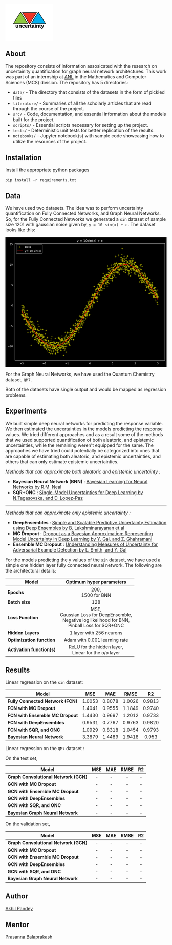 <img src="src/media/uncertainty-logo.png" alt="drawing" width="150px" style="display: block; margin-right: auto"/>

## About
The repository consists of information assosicated with the research on uncertainity quantification for graph neural network architectures. This work was part of an internship at [ANL](https://www.anl.gov/mcs) in the Mathematics and Computer Sciences (MCS) division. The repository has 5 directories:
- `data/` - The directory that consists of the datasets in the form of pickled files
- `literature/` - Summaries of all the scholarly articles that are read through the course of the project.
- `src/` - Code, documentation, and essential information about the models built for the project.
- `scripts/` - Essential scripts necessary for setting up the project.
- `tests/` - Deterministic unit tests for better replication of the results.
- `notebooks/` - Jupyter notebook(s) with sample code showcasing how to utilize the resources of the project.

## Installation

Install the appropriate python packages
```shell
pip install -r requirements.txt
```

## Data
We have used two datasets. The idea was to perform uncertainty quantification on Fully Connected Networks, and Graph Neural Networks. So, for the Fully Connected Networks we generated a `sin` dataset of sample size 1201 with gaussian noise given by, `y = 10 sin(x) + ε`. The dataset looks like this:

<img src="src/media/data.png" alt="data" style="display: block; margin-right: auto"/>

For the Graph Neural Networks, we have used the Quantum Chemistry dataset, `QM7`.

Both of the datasets have single output and would be mapped as regression problems.

## Experiments
We built simple deep neural networks for predicting the response variable. We then estimated the uncertainties in the models predicting the response values. We tried different approaches and as a result some of the methods that we used supported quantification of both aleatoric, and epistemic uncertainties, while the remaining weren't equipped for the same. The approaches we have tried could potentially be categorized into ones that are capable of estimating both aleatoric, and epistemic uncertainties, and others that can only estimate epistemic uncertainties.

*Methods that can approximate both aleatoric and epistemic uncertainty :*
- **Bayesian Neural Network (BNN)** : [Bayesian Learning for Neural Networks by R.M. Neal](http://citeseerx.ist.psu.edu/viewdoc/download?doi=10.1.1.446.9306&rep=rep1&type=pdf)
- **SQR+ONC** : [Single-Model Uncertainties for Deep Learning by N.Tagasovska, and D. Lopez-Paz](https://arxiv.org/pdf/1811.00908.pdf)
<hr>

*Methods that can approximate only epistemic uncertainty :*
- **DeepEnsembles** : [Simple and Scalable Predictive Uncertainty Estimation using Deep Ensembles by B. Lakshminarayanan et.al](https://arxiv.org/pdf/1612.01474.pdf)
- **MC Dropout** : [Dropout as a Bayesian Approximation: Representing Model Uncertainty in Deep Learning by Y. Gal, and Z. Ghahramani](https://arxiv.org/pdf/1506.02142.pdf)
- **Ensemble MC Dropout** : [Understanding Measures of Uncertainty for Adversarial Example Detection by L. Smith, and Y. Gal](https://arxiv.org/pdf/1803.08533.pdf)


For the models predicting the y values of the `sin` dataset, we have used a simple one hidden layer fully connected neural network. The following are the architectural details:

| Model  | Optimum hyper parameters |
|--------|:------------------------:|
| **Epochs** | 200, <br> 1500 for BNN |
| **Batch size** | 128 |
| **Loss Function** | MSE, <br> Gaussian Loss for DeepEnsemble, <br> Negative log likelihood for BNN, <br> Pinball Loss for SQR+ONC |
| **Hidden Layers** | 1 layer with 256 neurons |
| **Optimization function** | Adam with 0.001 learning rate |
| **Activation function(s)** | ReLU for the hidden layer, <br>Linear for the o/p layer |


## Results

Linear regression on the `sin` dataset: 

| Model  | MSE | MAE| RMSE | R2 |
|--------|:--------------:|:------------:|:---------:|:------:|
| **Fully Connected Network (FCN)** | 1.0053 | 0.8078 | 1.0026 | 0.9813 |
| **FCN with MC Dropout** | 1.4041 | 0.9555 | 1.1849 | 0.9740 |
| **FCN with Ensemble MC Dropout** | 1.4430 | 0.9697 | 1.2012 | 0.9733 |
| **FCN with DeepEnsembles** | 0.9531 | 0.7767 | 0.9763 | 0.9820 |
| **FCN with SQR, and ONC** | 1.0929 | 0.8318 | 1.0454 | 0.9793 |
| **Bayesian Neural Network** | 3.3879 | 1.4489 | 1.9418 | 0.953 |

Linear regression on the `QM7` dataset :

On the test set,

| Model  | MSE | MAE| RMSE | R2 |
|--------|:--------------:|:------------:|:---------:|:------:|
| **Graph Convolutional Network (GCN)** | - | - | - | - |
| **GCN with MC Dropout** | - | - | - | - |
| **GCN with Ensemble MC Dropout** | - | - | - | - |
| **GCN with DeepEnsembles** | - | - | - | - |
| **GCN with SQR, and ONC** | - | - | - | - |
| **Bayesian Graph Neural Network** | - | - | - | - |

On the validation set,

| Model  | MSE | MAE| RMSE | R2 |
|--------|:--------------:|:------------:|:---------:|:------:|
| **Graph Convolutional Network (GCN)** | - | - | - | - |
| **GCN with MC Dropout** | - | - | - | - |
| **GCN with Ensemble MC Dropout** | - | - | - | - |
| **GCN with DeepEnsembles** | - | - | - | - |
| **GCN with SQR, and ONC** | - | - | - | - |
| **Bayesian Graph Neural Network** | - | - | - | - |

## Author
[Akhil Pandey](https://github.com/akhilpandey95)

## Mentor
[Prasanna Balaprakash](https://github.com/pbalapra)

